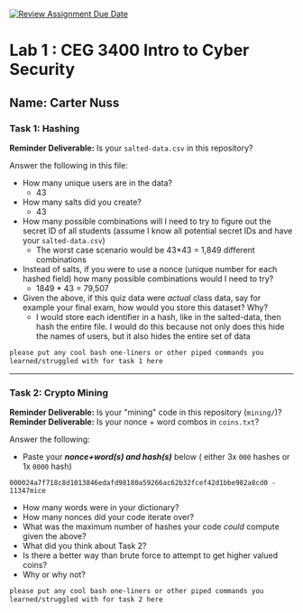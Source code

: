 [![Review Assignment Due Date](https://classroom.github.com/assets/deadline-readme-button-22041afd0340ce965d47ae6ef1cefeee28c7c493a6346c4f15d667ab976d596c.svg)](https://classroom.github.com/a/SPs4PNWX)
# Lab 1 : CEG 3400 Intro to Cyber Security

## Name: Carter Nuss
### Task 1: Hashing

**Reminder Deliverable:** Is your `salted-data.csv` in this repository?

Answer the following in this file:

* How many unique users are in the data?
  - 43
* How many salts did you create?
  - 43
* How many possible combinations will I need to try to figure out the secret ID
  of all students (assume I know all potential secret IDs and have your 
  `salted-data.csv`)
  - The worst case scenario would be 43*43 = 1,849 different combinations
* Instead of salts, if you were to use a nonce (unique number for each hashed
  field) how many possible combinations would I need to try?
  - 1849 * 43 = 79,507
* Given the above, if this quiz data were *actual* class data, say for example
  your final exam, how would you store this dataset?  Why?
  - I would store each identifier in a hash, like in the salted-data, then hash the entire file. I would do this because not only does this hide the names of users, but it also hides the entire set of data

```bash
please put any cool bash one-liners or other piped commands you
learned/struggled with for task 1 here
```

---

### Task 2: Crypto Mining

**Reminder Deliverable:** Is your "mining" code in this repository (`mining/`)?
**Reminder Deliverable:** Is your nonce + word combos in `coins.txt`?

Answer the following:

* Paste your ***nonce+word(s) and hash(s)*** below ( either 3x `000` hashes or 1x `0000`
hash)

```
000024a7f718c8d1013846edafd98180a59266ac62b32fcef42d1bbe982a8cd0 - 11347mice
```

* How many words were in your dictionary?
* How many nonces did your code iterate over?
* What was the maximum number of hashes your code *could* compute given the above?
* What did you think about Task 2?
* Is there a better way than brute force to attempt to get higher valued coins?
* Why or why not?


```bash
please put any cool bash one-liners or other piped commands you
learned/struggled with for task 2 here
```

